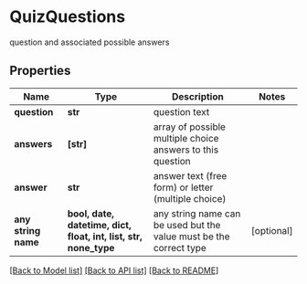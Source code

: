 # QuizQuestions

question and associated possible answers

## Properties
Name | Type | Description | Notes
------------ | ------------- | ------------- | -------------
**question** | **str** | question text | 
**answers** | **[str]** | array of possible multiple choice answers to this question | 
**answer** | **str** | answer text (free form) or letter (multiple choice) | 
**any string name** | **bool, date, datetime, dict, float, int, list, str, none_type** | any string name can be used but the value must be the correct type | [optional]

[[Back to Model list]](../README.md#documentation-for-models) [[Back to API list]](../README.md#documentation-for-api-endpoints) [[Back to README]](../README.md)


